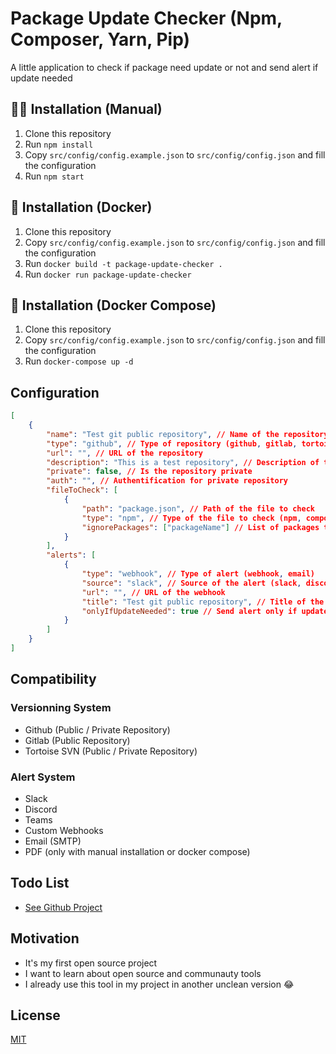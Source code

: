 # Package Update Checker (Npm, Composer, Yarn, Pip)
A little application to check if package need update or not and send alert if update needed

## 💪🏻 Installation (Manual)
1. Clone this repository
2. Run `npm install`
3. Copy `src/config/config.example.json` to `src/config/config.json` and fill the configuration
4. Run `npm start`

## 🐳 Installation (Docker)
1. Clone this repository
2. Copy `src/config/config.example.json` to `src/config/config.json` and fill the configuration
3. Run `docker build -t package-update-checker .`
4. Run `docker run package-update-checker`

## 🐳 Installation (Docker Compose)
1. Clone this repository
2. Copy `src/config/config.example.json` to `src/config/config.json` and fill the configuration
3. Run `docker-compose up -d`

## Configuration
```json
[
	{
		"name": "Test git public repository", // Name of the repository
		"type": "github", // Type of repository (github, gitlab, tortoisesvn)
		"url": "", // URL of the repository
		"description": "This is a test repository", // Description of the repository
		"private": false, // Is the repository private
		"auth": "", // Authentification for private repository
		"fileToCheck": [
			{
				"path": "package.json", // Path of the file to check
				"type": "npm", // Type of the file to check (npm, composer, yarn, pip)
				"ignorePackages": ["packageName"] // List of packages to ignore (Optional)
			}
		],
		"alerts": [
			{
				"type": "webhook", // Type of alert (webhook, email)
				"source": "slack", // Source of the alert (slack, discord, teams, custom, smtp)
				"url": "", // URL of the webhook
				"title": "Test git public repository", // Title of the alert
				"onlyIfUpdateNeeded": true // Send alert only if update needed
			}
		]
	}
]
```

## Compatibility

### Versionning System
- Github (Public / Private Repository)
- Gitlab (Public Repository)
- Tortoise SVN (Public / Private Repository)

### Alert System
- Slack
- Discord
- Teams
- Custom Webhooks
- Email (SMTP)
- PDF (only with manual installation or docker compose)

## Todo List

- [See Github Project](https://github.com/users/Nirator78/projects/4/views/1)

## Motivation

- It's my first open source project
- I want to learn about open source and communauty tools
- I already use this tool in my project in another unclean version 😂

## License
[MIT](LICENSE)